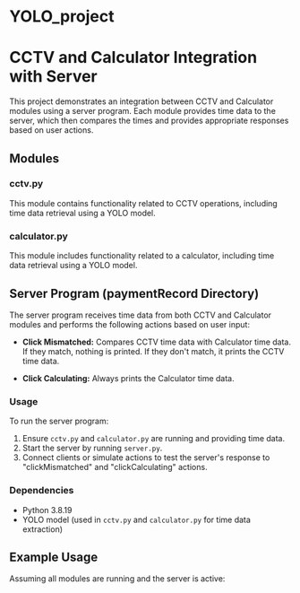# YOLO_project

# CCTV and Calculator Integration with Server

This project demonstrates an integration between CCTV and Calculator modules using a server program. Each module provides time data to the server, which then compares the times and provides appropriate responses based on user actions.

## Modules

### cctv.py

This module contains functionality related to CCTV operations, including time data retrieval using a YOLO model.

### calculator.py

This module includes functionality related to a calculator, including time data retrieval using a YOLO model.

## Server Program (paymentRecord Directory)

The server program receives time data from both CCTV and Calculator modules and performs the following actions based on user input:

- **Click Mismatched:** Compares CCTV time data with Calculator time data. If they match, nothing is printed. If they don't match, it prints the CCTV time data.
  
- **Click Calculating:** Always prints the Calculator time data.

### Usage

To run the server program:

1. Ensure `cctv.py` and `calculator.py` are running and providing time data.
2. Start the server by running `server.py`.
3. Connect clients or simulate actions to test the server's response to "clickMismatched" and "clickCalculating" actions.

### Dependencies

- Python 3.8.19
- YOLO model (used in `cctv.py` and `calculator.py` for time data extraction)

## Example Usage

Assuming all modules are running and the server is active:
